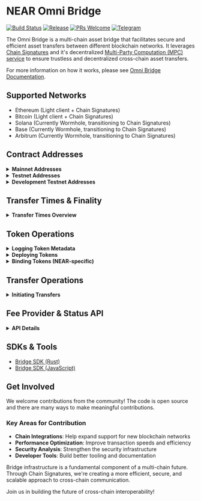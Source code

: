 # NEAR Omni Bridge

[![Build Status](https://img.shields.io/badge/build-passing-brightgreen.svg)](https://github.com/Near-One/omni-bridge/actions)
[![Release](https://img.shields.io/github/v/release/Near-One/omni-bridge)](https://github.com/Near-One/omni-bridge/releases)
[![PRs Welcome](https://img.shields.io/badge/PRs-welcome-brightgreen.svg)](https://github.com/Near-One/omni-bridge/pulls)
[![Telegram](https://img.shields.io/badge/Dev_Support-2CA5E0?style=flat&logo=telegram&logoColor=white)](https://t.me/chain_abstraction)

The Omni Bridge is a multi-chain asset bridge that facilitates secure and efficient asset transfers between different blockchain networks. It leverages [Chain Signatures](https://docs.near.org/concepts/abstraction/chain-signatures) and it's decentralized [Multi-Party Computation (MPC) service](https://docs.near.org/concepts/abstraction/chain-signatures#multi-party-computation-service) to ensure trustless and decentralized cross-chain asset transfers. 

For more information on how it works, please see [Omni Bridge Documentation](https://docs.near.org/chain-abstraction/omnibridge/overview).

## Supported Networks

- Ethereum (Light client + Chain Signatures)
- Bitcoin (Light client + Chain Signatures)
- Solana (Currently Wormhole, transitioning to Chain Signatures)
- Base (Currently Wormhole, transitioning to Chain Signatures)
- Arbitrum (Currently Wormhole, transitioning to Chain Signatures)

## Contract Addresses

<details>
<summary><strong>Mainnet Addresses</strong></summary>

**Bridge Contracts:**
- Arbitrum: [`0xd025b38762B4A4E36F0Cde483b86CB13ea00D989`](https://arbiscan.io/address/0xd025b38762B4A4E36F0Cde483b86CB13ea00D989)
- Base: [`0xd025b38762B4A4E36F0Cde483b86CB13ea00D989`](https://basescan.org/address/0xd025b38762B4A4E36F0Cde483b86CB13ea00D989)
- NEAR: [`omni.bridge.near`](https://nearblocks.io/address/omni.bridge.near)
- Solana: [`dahPEoZGXfyV58JqqH85okdHmpN8U2q8owgPUXSCPxe`](https://explorer.solana.com/address/dahPEoZGXfyV58JqqH85okdHmpN8U2q8owgPUXSCPxe)

**Helper Contracts:**
- NEAR: 
  - [`omni-prover.bridge.near`](https://nearblocks.io/address/omni-prover.bridge.near)
  - [`vaa-prover.bridge.near`](https://nearblocks.io/address/vaa-prover.bridge.near)
</details>

<details>
<summary><strong>Testnet Addresses</strong></summary>

**Bridge Contracts:**
- Arbitrum: [`0x0C981337fFe39a555d3A40dbb32f21aD0eF33FFA`](https://sepolia.arbiscan.io/address/0x0C981337fFe39a555d3A40dbb32f21aD0eF33FFA)
- Base: [`0xa56b860017152cD296ad723E8409Abd6e5D86d4d`](https://sepolia.basescan.org/address/0xa56b860017152cD296ad723E8409Abd6e5D86d4d)
- Ethereum: [`0x68a86e0Ea5B1d39F385c1326e4d493526dFe4401`](https://sepolia.etherscan.io/address/0x68a86e0Ea5B1d39F385c1326e4d493526dFe4401)
- NEAR: [`omni.n-bridge.testnet`](https://testnet.nearblocks.io/address/omni.n-bridge.testnet)
- Solana: [`Gy1XPwYZURfBzHiGAxnw3SYC33SfqsEpGSS5zeBge28p`](https://explorer.solana.com/address/Gy1XPwYZURfBzHiGAxnw3SYC33SfqsEpGSS5zeBge28p?cluster=devnet)

**Helper Contracts:**
- NEAR:
  - [`omni-prover.n-bridge.testnet`](https://testnet.nearblocks.io/address/vaa-prover.n-bridge.testnet)
  - [`eth-prover.n-bridge.testnet`](https://testnet.nearblocks.io/address/eth-prover.n-bridge.testnet)
  - [`vaa-prover.n-bridge.testnet`](https://testnet.nearblocks.io/address/vaa-prover.n-bridge.testnet)
</details>

<details>
<summary><strong>Development Testnet Addresses</strong></summary>

**Bridge Contracts:**
- Arbitrum: [`0xd025b38762B4A4E36F0Cde483b86CB13ea00D989`](https://sepolia.arbiscan.io/address/0xd025b38762B4A4E36F0Cde483b86CB13ea00D989)
- Base: [`0x0C981337fFe39a555d3A40dbb32f21aD0eF33FFA`](https://sepolia.basescan.org/address/0x0C981337fFe39a555d3A40dbb32f21aD0eF33FFA)
- Ethereum: [`0x3701B9859Dbb9a4333A3dd933ab18e9011ddf2C8`](https://sepolia.etherscan.io/address/0x3701B9859Dbb9a4333A3dd933ab18e9011ddf2C8)
- NEAR: [`omni-locker.testnet`](https://testnet.nearblocks.io/address/omni-locker.testnet)
- Solana: [`Gy1XPwYZURfBzHiGAxnw3SYC33SfqsEpGSS5zeBge28p`](https://explorer.solana.com/address/Gy1XPwYZURfBzHiGAxnw3SYC33SfqsEpGSS5zeBge28p?cluster=devnet)

**Helper Contracts:**
- NEAR:
  - [`omni-prover.testnet`](https://testnet.nearblocks.io/address/omni-prover.testnet)
  - [`wormhole-prover-test.testnet`](https://testnet.nearblocks.io/address/wormhole-prover-test.testnet)
</details>

## Transfer Times & Finality

<details>
<summary><strong>Transfer Times Overview</strong></summary>

### NEAR → Other Chains
- Average processing time: ~30 seconds (MPC signatures)

### Other Chains → NEAR
Current finality times:
- Solana: 14s
- Arbitrum: 1066s
- Base: 1026s
- Ethereum: 960s

Additional processing delays:
- OmniBridge transfers relayer: 2s
- Wormhole off-chain validators: 60s
- Ethereum blocks relayer: 60s
</details>

## Token Operations

<details>
<summary><strong>Logging Token Metadata</strong></summary>

### EVM API
```solidity
function logMetadata(address tokenAddress) external
```

### NEAR API
```rust
pub fn log_metadata(&self, token_id: &AccountId) -> Promise 
```

### Solana API
```rust
pub fn log_metadata(ctx: Context<LogMetadata>) -> Result<()>
```

### Using CLI
```bash
cargo run mainnet omni-connector log-metadata --token base:0x<TOKEN_ADDRESS> --base-private-key <KEY>
```

### Using SDK-JS
```typescript
import { getClient } from "omni-bridge-sdk";

// Initialize client for source chain
const client = getClient(ChainKind.Near, wallet);

// Example: Deploy NEAR token to Ethereum
const txHash = await client.logMetadata("near:token.near");
console.log(`Metadata logged with tx: ${txHash}`);
```
</details>

<details>
<summary><strong>Deploying Tokens</strong></summary>

### EVM API
```solidity
function deployToken(bytes calldata signatureData, BridgeTypes.MetadataPayload calldata metadata) payable external returns (address)
```

### NEAR API
```rust
pub fn deploy_token(&mut self, #[serializer(borsh)] args: DeployTokenArgs) -> Promise
```

### Solana API
```rust
pub fn deploy_token(ctx: Context<DeployToken>, data: SignedPayload<DeployTokenPayload>)
```

### Using CLI
```bash
cargo run mainnet omni-connector deploy-token --chain <ChainKind> --source-chain <ChainKind> --tx-hash <LogMetadataTxHash> --base-private-key <KEY>
```
</details>

<details>
<summary><strong>Binding Tokens (NEAR-specific)</strong></summary>

Only needed for NEAR tokens that have been deployed on other chains. This action is typically applied automatically by the relayer.

### NEAR API
```rust
pub fn bind_token(&mut self, #[serializer(borsh)] args: BindTokenArgs) -> Promise
```
</details>

## Transfer Operations

<details>
<summary><strong>Initiating Transfers</strong></summary>

Transfers require a fee, which can be paid in either:
1. The transferred token
2. Native chain token (e.g., ETH, SOL)

**Note:** On NEAR, it isn't possible to attach a deposit in the `ft_transfer_call`, so the native fee should be attached by a separate call to the `storage deposit`

### EVM API
```solidity
// 1. Approve tokens
function approve(address spender, uint256 amount)

// 2. Initiate transfer
function initTransfer(
    address tokenAddress,
    uint128 amount,
    uint128 fee,
    uint128 nativeFee,
    string calldata recipient,
    string calldata message
) payable external
```

### NEAR API
```rust
// 1. Storage deposit
pub fn storage_deposit(&mut self, account_id: Option<AccountId>) -> StorageBalance

// Helper functions
pub fn required_balance_for_account(&self) -> NearToken
pub fn required_balance_for_init_transfer(&self) -> NearToken

// 2. Transfer
fn ft_transfer_call(&mut self, receiver_id: AccountId, amount: U128, memo: Option<String>, msg: String) -> PromiseOrValue<U128>
```

### Solana API
```rust
// For SPL tokens
pub fn init_transfer(ctx: Context<InitTransfer>, payload: InitTransferPayload) -> Result<()>

// For native SOL
pub fn init_transfer_sol(ctx: Context<InitTransferSol>, payload: InitTransferPayload) -> Result<()>
```
</details>

## Fee Provider & Status API

<details>
<summary><strong>API Details</strong></summary>

**API Endpoints:**
- Mainnet: `https://mainnet.api.bridge.nearone.org/api/v1`
- Testnet: `https://testnet.api.bridge.nearone.org/api/v1`
- [OpenAPI Specification](https://near-one.github.io/bridge-indexer-rs)

Note: Custom relayers can process transfers with zero fees.
</details>

## SDKs & Tools

- [Bridge SDK (Rust)](https://github.com/Near-One/bridge-sdk-rs)
- [Bridge SDK (JavaScript)](https://github.com/Near-One/bridge-sdk-js)

## Get Involved

We welcome contributions from the community! The code is open source and there are many ways to make meaningful contributions.

### Key Areas for Contribution
- **Chain Integrations**: Help expand support for new blockchain networks
- **Performance Optimization**: Improve transaction speeds and efficiency
- **Security Analysis**: Strengthen the security infrastructure
- **Developer Tools**: Build better tooling and documentation

Bridge infrastructure is a fundamental component of a multi-chain future. Through Chain Signatures, we're creating a more efficient, secure, and scalable approach to cross-chain communication.

Join us in building the future of cross-chain interoperability!
